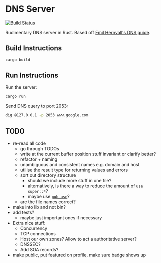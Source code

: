 # DNS Server

[![Build Status](https://img.shields.io/github/workflow/status/dominikrys/dns-server/ci?style=flat-square)](https://github.com/dominikrys/dns-server/actions)

Rudimentary DNS server in Rust. Based off [Emil Hernvall's DNS guide](https://github.com/EmilHernvall/dnsguide).

## Build Instructions

```bash
cargo build
```

## Run Instructions

Run the server:

```bash
cargo run
```

Send DNS query to port 2053:

```bash
dig @127.0.0.1 -p 2053 www.google.com
```

## TODO

- re-read all code
  - go through TODOs
  - write at the current buffer position stuff invariant or clarify better?
  - refactor + naming
  - unambiguous and consistent names e.g. domain and host
  - utilise the result type for returning values and errors
  - sort out directory structure
    - should we include more stuff in one file?
    - alternatively, is there a way to reduce the amount of `use super::*`?
    - maybe use [`pub use`](https://www.reddit.com/r/rust/comments/6x49mu/what_are_some_rules_of_thumb_for_use/dmd07yr?utm_source=share&utm_medium=web2x&context=3)?
  - are the file names correct?
- make into lib and not bin?
- add tests?
  - maybe just important ones if necessary
- Extra nice stuff:
  - Concurrency
  - TCP connections
  - Host our own zones? Allow to act a authoritative server?
  - DNSSEC?
  - Add SOA records?
- make public, put featured on profile, make sure badge shows up
